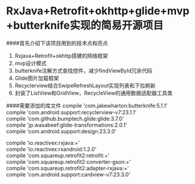    RxJava+Retrofit+okhttp+glide+mvp+butterknife实现的简易开源项目
====

####首先介绍下该项目用到的技术点和亮点
1. Rxjava+Retrofit+okhttp搭建的网络框架
2. mvp设计模式
3. butterknife注解方式查找控件，减少findViewById冗余代码
4. Glide图片加载框架
5. Recyclerview结合SwipeRefreshLayout实现列表和下拉刷新
6. 封装了ListView和GridView，RecycleView的通用数据适配器工具类

####需要添加的库文件
   compile 'com.jakewharton:butterknife:5.1.1'<br>
   compile 'com.android.support:recyclerview-v7:23.1.1'<br>
<tab>compile 'com.github.bumptech.glide:glide:3.7.0'<br>
<tab>compile 'jp.wasabeef:glide-transformations:2.0.1'<br>
<tab>compile 'com.android.support:design:23.3.0'<br>

<tab>compile 'io.reactivex:rxjava:+'<br>
<tab>compile 'io.reactivex:rxandroid:1.2.0'<br>
<tab>compile 'com.squareup.retrofit2:retrofit:+'<br>
<tab>compile 'com.squareup.retrofit2:converter-gson:+'<br>
<tab>compile 'com.squareup.retrofit2:adapter-rxjava:+'<br>
<tab>compile 'com.android.support:cardview-v7:23.3.0'<br>
